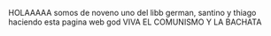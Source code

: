 HOLAAAAA somos de noveno uno del libb
german, santino y thiago haciendo
esta pagina web god
VIVA EL COMUNISMO Y LA BACHATA
